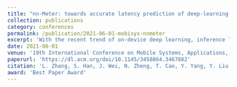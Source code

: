 ```yaml
---
title: "nn-Meter: towards accurate latency prediction of deep-learning model inference on diverse edge devices"
collection: publications
category: conferences
permalink: /publication/2021-06-01-mobisys-nnmeter
excerpt: 'With the recent trend of on-device deep learning, inference latency has become a crucial metric in running Deep Neural Network (DNN) models on various mobile and edge devices. To this end, latency prediction of DNN model inference is highly desirable for many tasks where measuring the latency on real devices is infeasible or too costly, such as searching for efficient DNN models with latency constraints from a huge model-design space. Yet it is very challenging and existing approaches fail to achieve a high accuracy of prediction, due to the varying model-inference latency caused by the runtime optimizations on diverse edge devices. In this paper, we propose and develop nn-Meter, a novel and efficient system to accurately predict the inference latency of DNN models on diverse edge devices. The key idea of nn-Meter is dividing a whole model inference into kernels, i.e., the execution units on a device, and conducting kernel-level prediction. nn-Meter builds atop two key techniques: (i) kernel detection to automatically detect the execution unit of model inference via a set of well-designed test cases; and (ii) adaptive sampling to efficiently sample the most beneficial configurations from a large space to build accurate kernel-level latency predictors. Implemented on three popular platforms of edge hardware (mobile CPU, mobile GPU, and Intel VPU) and evaluated using a large dataset of 26,000 models, nn-Meter significantly outperforms the prior state-of-the-art.'
date: 2021-06-01
venue: '19th International Conference on Mobile Systems, Applications, and Services (MobiSys)'
paperurl: 'https://dl.acm.org/doi/10.1145/3458864.3467882'
citation: 'L. Zhang, S. Han, J. Wei, N. Zheng, T. Cao, Y. Yang, Y. Liu. (2021). "nn-Meter: towards accurate latency prediction of deep-learning model inference on diverse edge devices." <i>19th International Conference on Mobile Systems, Applications, and Services (MobiSys)</i>.'
award: 'Best Paper Award'
---
```

